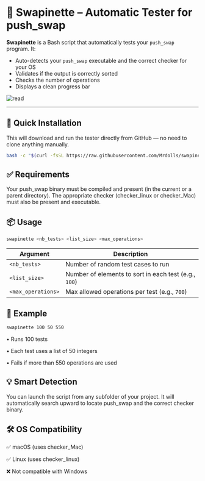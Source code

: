 # 🧪 Swapinette – Automatic Tester for push_swap

**Swapinette** is a Bash script that automatically tests your `push_swap` program. It:
- Auto-detects your `push_swap` executable and the correct checker for your OS
- Validates if the output is correctly sorted
- Checks the number of operations
- Displays a clean progress bar

![read](https://github.com/user-attachments/assets/ad660d2f-199a-4cc0-b7ea-4a5f1790fa6c)

---

## 🚀 Quick Installation
This will download and run the tester directly from GitHub — no need to clone anything manually.
```bash
bash -c "$(curl -fsSL https://raw.githubusercontent.com/Mrdolls/swapinette/refs/heads/main/install.sh)"
```


## ✅ Requirements

Your push_swap binary must be compiled and present (in the current or a parent directory).
The appropriate checker (checker_linux or checker_Mac) must also be present and executable.

## 📦 Usage
```bash
swapinette <nb_tests> <list_size> <max_operations>
```
| Argument           | Description                                           |
| ------------------ | ----------------------------------------------------- |
| `<nb_tests>`       | Number of random test cases to run                    |
| `<list_size>`      | Number of elements to sort in each test (e.g., `100`) |
| `<max_operations>` | Max allowed operations per test (e.g., `700`)         |

## 🧾 Example
```bash
swapinette 100 50 550
```
• Runs 100 tests

• Each test uses a list of 50 integers

• Fails if more than 550 operations are used

## 💡 Smart Detection

You can launch the script from any subfolder of your project. It will automatically search upward to locate push_swap and the correct checker binary.

## 🛠 OS Compatibility

✅ macOS (uses checker_Mac)

✅ Linux (uses checker_linux)

❌ Not compatible with Windows

